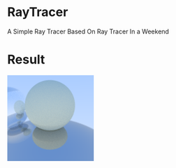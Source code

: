 # RayTracer
A Simple Ray Tracer Based On Ray Tracer In a Weekend

# Result
![Alt Text](https://github.com/FanWang10/RayTracer/blob/main/testimage1.png)
